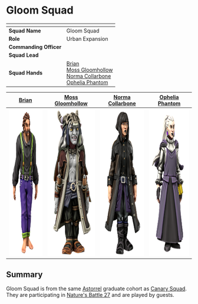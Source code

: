 # Gloom Squad

| []() | |
| --- | --- |
| **Squad Name** | Gloom Squad | squad.2
| **Role** | Urban Expansion |
| **Commanding Officer** | |
| **Squad Lead** | |
| **Squad Hands** | [Brian](../../../characters/brian.md)<br>[Moss Gloomhollow](../../../characters/moss-gloomhollow.md)<br>[Norma Collarbone](../../../characters/norma-collarbone.md)<br>[Ophelia Phantom](../../../characters/ophelia-phantom.md) |

| [Brian](../../../characters/brian.md) | [Moss Gloomhollow](../../../characters/moss-gloomhollow.md) | [Norma Collarbone](../../../characters/norma-collarbone.md) | [Ophelia Phantom](../../../characters/ophelia-phantom.md) |
|:---:|:---:|:---:|:---:|
| <img src="https://raw.githubusercontent.com/jesskelsall/astarus-images/main/people/portraits/d0a3946feeb181b2.png" height="400" /> | <img src="https://raw.githubusercontent.com/jesskelsall/astarus-images/main/people/portraits/303756c6809a10e4.png" height="400" /> | <img src="https://raw.githubusercontent.com/jesskelsall/astarus-images/main/people/portraits/c377c53d1abd69fd.png" height="400" /> | <img src="https://raw.githubusercontent.com/jesskelsall/astarus-images/main/people/portraits/55c516b3fc870b24.png" height="400" /> |

## Summary

Gloom Squad is from the same [Astorrel](../astorrel.md) graduate cohort as [Canary Squad](canary-squad.md). They are participating in [Nature's Battle 27](../../../storylines/natures-battle-27.md) and are played by guests.
